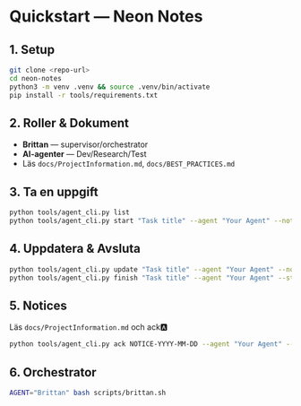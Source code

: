 # Quickstart — Neon Notes

## 1. Setup
```bash
git clone <repo-url>
cd neon-notes
python3 -m venv .venv && source .venv/bin/activate
pip install -r tools/requirements.txt
```

## 2. Roller & Dokument
- **Brittan** — supervisor/orchestrator
- **AI-agenter** — Dev/Research/Test
- Läs `docs/ProjectInformation.md`, `docs/BEST_PRACTICES.md`

## 3. Ta en uppgift
```bash
python tools/agent_cli.py list
python tools/agent_cli.py start "Task title" --agent "Your Agent" --notes "Startar"
```

## 4. Uppdatera & Avsluta
```bash
python tools/agent_cli.py update "Task title" --agent "Your Agent" --notes "Gjort X"
python tools/agent_cli.py finish "Task title" --agent "Your Agent" --status "REVIEW" --notes "PR #id"
```

## 5. Notices
Läs `docs/ProjectInformation.md` och ack:a:
```bash
python tools/agent_cli.py ack NOTICE-YYYY-MM-DD --agent "Your Agent" --notes "ACK"
```

## 6. Orchestrator
```bash
AGENT="Brittan" bash scripts/brittan.sh
```
